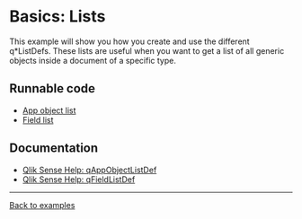# Basics: Lists

This example will show you how you create and use the different q\*ListDefs. These lists
are useful when you want to get a list of all generic objects inside a document of
a specific type.

## Runnable code

* [App object list](./app-object-list.js)
* [Field list](./field-list.js)

## Documentation

* [Qlik Sense Help: qAppObjectListDef](https://help.qlik.com/en-US/sense-developer/Subsystems/EngineAPI/Content/GenericObject/PropertyLevel/AppObjectListDef.htm)
* [Qlik Sense Help: qFieldListDef](https://help.qlik.com/en-US/sense-developer/Subsystems/EngineAPI/Content/GenericObject/PropertyLevel/FieldListDef.htm)

---

[Back to examples](/examples/README.md#runnable-examples)
